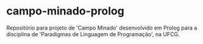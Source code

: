 # campo-minado-prolog
Repositório para projeto de 'Campo Minado' desenvolvido em Prolog para a disciplina de 'Paradigmas de Linguagem de Programação', na UFCG.
